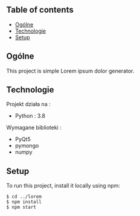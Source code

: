 ## Table of contents
* [Ogólne](#Ogólne)
* [Technologie](#Technologie)
* [Setup](#setup)

## Ogólne
This project is simple Lorem ipsum dolor generator.
	
## Technologie
Projekt działa na : 
* Python : 3.8

Wymagane biblioteki : 
* PyQt5
* pymongo
* numpy
	
## Setup
To run this project, install it locally using npm:

```
$ cd ../lorem
$ npm install
$ npm start
```
